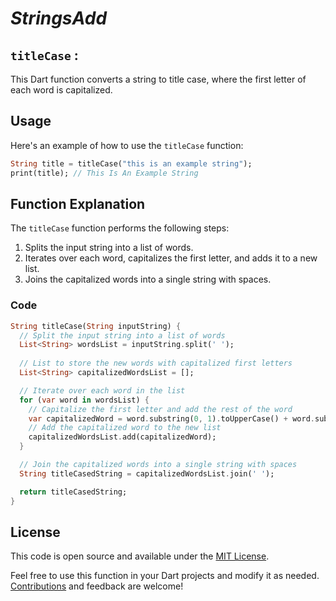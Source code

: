 

# *StringsAdd* 
## `titleCase` :  

This Dart function converts a string to title case, where the first letter of each word is capitalized.

## Usage

Here's an example of how to use the `titleCase` function:

```dart
String title = titleCase("this is an example string");
print(title); // This Is An Example String
```

## Function Explanation

The `titleCase` function performs the following steps:

1. Splits the input string into a list of words.
2. Iterates over each word, capitalizes the first letter, and adds it to a new list.
3. Joins the capitalized words into a single string with spaces.

### Code

```dart
String titleCase(String inputString) {
  // Split the input string into a list of words
  List<String> wordsList = inputString.split(' ');
  
  // List to store the new words with capitalized first letters
  List<String> capitalizedWordsList = [];

  // Iterate over each word in the list
  for (var word in wordsList) {
    // Capitalize the first letter and add the rest of the word
    var capitalizedWord = word.substring(0, 1).toUpperCase() + word.substring(1);
    // Add the capitalized word to the new list
    capitalizedWordsList.add(capitalizedWord);
  }

  // Join the capitalized words into a single string with spaces
  String titleCasedString = capitalizedWordsList.join(' ');

  return titleCasedString;
}
```

## License

This code is open source and available under the [MIT License](LICENSE.md).



Feel free to use this function in your Dart projects and modify it as needed. [Contributions](CONTRIBUTING.md)  and feedback are welcome!
